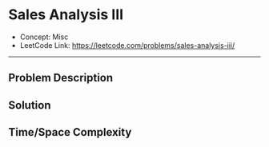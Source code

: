 # Sales Analysis III

- Concept: Misc
- LeetCode Link: https://leetcode.com/problems/sales-analysis-iii/

---

## Problem Description

## Solution

## Time/Space Complexity

